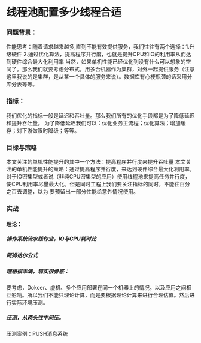 # 线程池配置多少线程合适

### 问题背景：

性能思考：随着请求越来越多,直到不能有效提供服务，我们往往有两个选择：1.升级硬件 2.通过优化算法，提高程序并行度，也就是提升CPU和IO的利用率从而达到硬件综合最大化利用率
当然，如果单机性能已经优化到没有什么可以想象的空间了。那么我们就要考虑分布式，用多台机器作为集群，对外一起提供服务（注意这里我说的是集群，是从某一个具体的服务来说）。数据库有心梗瓶颈的话采用分库分表等等。

### 指标：
我们优化的指标一般是延迟和吞吐量。那么我们所有的优化手段都是为了降低延迟和提升吞吐量。
为了降低延迟我们可以：优化业务主流程；优化算法；增加缓存；对下游做限时降级；等等。


### 目标与策略
本文关注的单机性能提升的其中一个方法：提高程序并行度来提升吞吐量
本文关注的单机性能提升的策略：通过提高程序并行度，来达到硬件综合最大化利用率。对于IO密集型或者说（非纯CPU密集型的应用）使用线程池来提高任务并行度，使CPU利用率尽量最大化。但是同时工程上我们要关注指标的同时，不能往百分之百去调整，以为 要预留出一部分性能给意外情况使用。

### 实战

#### 理论：
##### 操作系统流水线作业，IO与CPU耗时比

##### 阿姆达尔公式

##### 理想很丰满，现实很骨感：
要考虑，Dokcer、虚机、多个应用部署在同一个机器上的情况。以及应用之间相互影响。所以我们不能只理论计算，而是要根据理论计算来进行合理估值。然后进行实际环境压测。


##### 压测，从两头往中间压。
压测案例：PUSH消息系统

